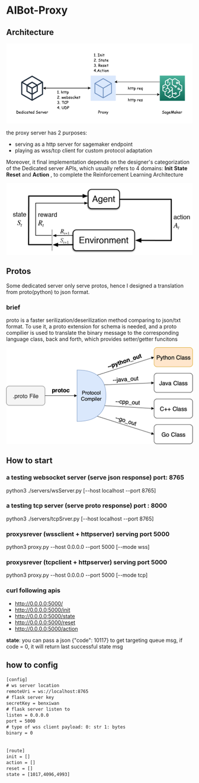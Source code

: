 # AIBot-Proxy

## Architecture 

![proxy](./images/AIBOT.png "proxy server")


the proxy server has 2 purposes:

+ serving as a http server for sagemaker endpoint
+ playing as wss/tcp client for custom protocol adaptation

Moreover, it final implementation depends on the designer's categorization of the Dedicated server APIs, which usually refers to 4 domains: **Init** **State** **Reset** and **Action** , to complete the Reinforcement Learning Architecture

![proxy](./images/ReInforcementLearningChart.png "proxy server")

## Protos

Some dedicated server only serve protos, hence I designed a translation from proto(python) to json format.

### brief

proto is a faster serilization/deserilization method comparing to json/txt format. To use it, a proto extension for schema is needed, and a proto compilier is used to translate the binary message to the corresponding language class, back and forth, which provides setter/getter funcitons

![proxy](./images/protoc.png "proxy server")

## How to start

### a testing websocket server (serve json response) port: 8765

python3 ./servers/wsServer.py [--host localhost --port 8765]

### a testing tcp server (serve proto response) port : 8000

python3 ./servers/tcpSrver.py [--host localhost --port 8765]

### proxysrever (wssclient + httpserver) serving port 5000

python3 proxy.py --host 0.0.0.0 --port 5000 [--mode wss]

### proxysrever (tcpclient + httpserver) serving port 5000

python3 proxy.py --host 0.0.0.0 --port 5000 [--mode tcp]

### curl following apis

* http://0.0.0.0:5000/
* http://0.0.0.0:5000/init
* http://0.0.0.0:5000/state
* http://0.0.0.0:5000/reset
* http://0.0.0.0:5000/action

**state**: you can pass a json {"code": 10117} to get targeting queue msg, if code = 0, it will return last successful state msg

## how to config

```
[config]
# ws server location
remoteUri = ws://localhost:8765
# flask server key
secretKey = benxiwan
# flask server listen to 
listen = 0.0.0.0
port = 5000
# type of wss client payload: 0: str 1: bytes
binary = 0


[route]
init = []
action = []
reset = []
state = [1017,4096,4993]
```


